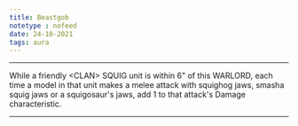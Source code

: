 ```yaml
---
title: Beastgob
notetype : nofeed
date: 24-10-2021
tags: aura
---
```


---

While a friendly \<CLAN> SQUIG unit is within 6" of this WARLORD, each time a model in that unit makes a melee attack with squighog jaws, smasha squig jaws or a squigosaur's jaws, add 1 to that attack's Damage characteristic.

---